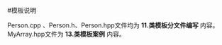 #模板说明

Person.cpp 、Person.h、Person.hpp文件均为 <b>11.类模板分文件编写</b> 内容。</br>
MyArray.hpp文件为 <b>13.类模板案例</b> 内容。
